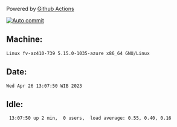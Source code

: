 Powered by [Github Actions](https://github.com/features/actions)

[![Auto commit](https://github.com/hiage/workstation/workflows/Auto%20commit/badge.svg)](https://github.com/hiage/workstation/actions?query=workflow%3A%22Auto+commit%22)

## Machine:
```
Linux fv-az410-739 5.15.0-1035-azure x86_64 GNU/Linux
```
## Date:
```
Wed Apr 26 13:07:50 WIB 2023
```
## Idle:
```
 13:07:50 up 2 min,  0 users,  load average: 0.55, 0.40, 0.16
```
